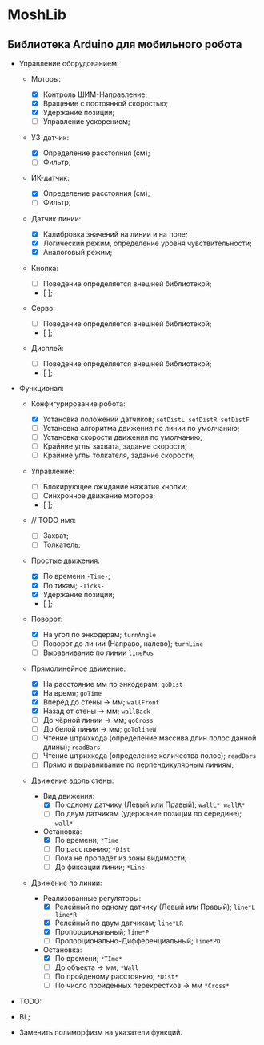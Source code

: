 # MoshLib

## Библиотека Arduino для мобильного робота

* Управление оборудованием:
  * Моторы:
    * [x] Контроль ШИМ-Направление;
    * [x] Вращение с постоянной скоростью;
    * [x] Удержание позиции;
    * [ ] Управление ускорением;

  * УЗ-датчик:
    * [x] Определение расстояния (см);
    * [ ] Фильтр;

  * ИК-датчик:
    * [x] Определение расстояния (см);
    * [ ] Фильтр;

  * Датчик линии:
    * [x] Калибровка значений на линии и на поле;
    * [x] Логический режим, определение уровня чувствительности;
    * [x] Аналоговый режим;

  * Кнопка:
    * [ ] Поведение определяется внешней библиотекой;
    * [ ];

  * Серво:
    * [ ] Поведение определяется внешней библиотекой;
    * [ ];

  * Дисплей:
    * [ ] Поведение определяется внешней библиотекой;
    * [ ];

* Функционал:
  * Конфигурирование робота:
    * [x] Установка положений датчиков; `setDistL setDistR setDistF`
    * [ ] Установка алгоритма движения по линии по умолчанию;
    * [ ] Установка скорости движения по умолчанию;
    * [ ] Крайние углы захвата, задание скорости;
    * [ ] Крайние углы толкателя, задание скорости;

  * Управление:
    * [ ] Блокирующее ожидание нажатия кнопки;
    * [ ] Синхронное движение моторов;
    * [ ];

  * // TODO имя:
    * [ ] Захват;
    * [ ] Толкатель;

  * Простые движения:
    * [x] По времени `-Time-`;
    * [x] По тикам; `-Ticks-`
    * [x] Удержание позиции;
    * [ ];

  * Поворот:
    * [x] На угол по энкодерам; `turnAngle`
    * [ ] Поворот до линии (Направо, налево); `turnLine`
    * [ ] Выравнивание по линии `linePos`
  
  * Прямолинейное движение:
    * [x] На расстояние мм по энкодерам; `goDist`
    * [x] На время; `goTime`
    * [x] Вперёд до стены -> мм; `wallFront`
    * [x] Назад от стены -> мм; `wallBack`
    * [ ] До чёрной линии -> мм; `goCross`
    * [ ] До белой линии -> мм; `goTolineW`
    * [ ] Чтение штрихкода (определение массива длин полос данной длины); `readBars`
    * [ ] Чтение штрихкода (определение количества полос); `readBars`
    * [ ] Прямо и выравнивание по перпендикулярным линиям;
  
  * Движение вдоль стены:
    * Вид движения:
      * [x] По одному датчику (Левый или Правый); `wallL* wallR*`
      * [ ] По двум датчикам (удержание позиции по середине); `wall*`

    * Остановка:
      * [x] По времени; `*Time`
      * [ ] По расстоянию; `*Dist`
      * [ ] Пока не пропадёт из зоны видимости;
      * [ ] До фиксации линии; `*Line`
  
  * Движение по линии:
    * Реализованные регуляторы:
      * [x] Релейный по одному датчику (Левый или Правый); `line*L line*R`
      * [x] Релейный по двум датчикам; `line*LR`
      * [x] Пропорциональный; `line*P`
      * [ ] Пропорционально-Дифференциальный; `line*PD`

    * Остановка:
      * [x] По времени; `*TIme*`
      * [ ] До объекта -> мм; `*Wall`
      * [ ] По пройденому расстоянию; `*Dist*`
      * [ ] По число пройденных перекрёстков -> мм `*Cross*`

* TODO:

* BL;

* Заменить полиморфизм на указатели функций.
